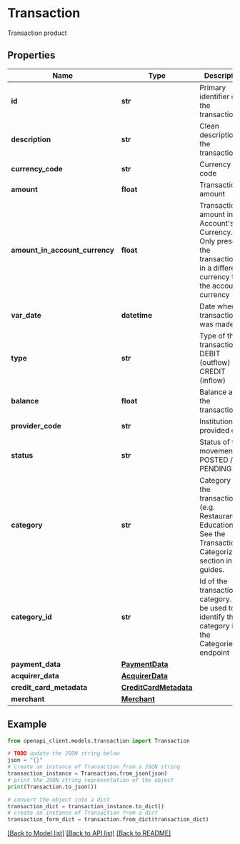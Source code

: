 # Transaction

Transaction product

## Properties

Name | Type | Description | Notes
------------ | ------------- | ------------- | -------------
**id** | **str** | Primary identifier of the transaction | 
**description** | **str** | Clean description of the transaction | 
**currency_code** | **str** | Currency ISO code | 
**amount** | **float** | Transaction amount | 
**amount_in_account_currency** | **float** | Transaction amount in Account&#39;s Currency. Only present if the transaction is in a different currency than the account&#39;s currency | [optional] 
**var_date** | **datetime** | Date when the transaction was made | 
**type** | **str** | Type of the transaction. DEBIT (outflow) or CREDIT (inflow) | [optional] 
**balance** | **float** | Balance after the transaction | [optional] 
**provider_code** | **str** | Institution provided code | [optional] 
**status** | **str** | Status of the movement. POSTED / PENDING | [optional] 
**category** | **str** | Category of the transaction (e.g. Restaurants, Education). See the Transaction Categorization section in our guides. | [optional] 
**category_id** | **str** | Id of the transaction category. Can be used to identify the category in the Categories endpoint | [optional] 
**payment_data** | [**PaymentData**](PaymentData.md) |  | [optional] 
**acquirer_data** | [**AcquirerData**](AcquirerData.md) |  | [optional] 
**credit_card_metadata** | [**CreditCardMetadata**](CreditCardMetadata.md) |  | [optional] 
**merchant** | [**Merchant**](Merchant.md) |  | [optional] 

## Example

```python
from openapi_client.models.transaction import Transaction

# TODO update the JSON string below
json = "{}"
# create an instance of Transaction from a JSON string
transaction_instance = Transaction.from_json(json)
# print the JSON string representation of the object
print(Transaction.to_json())

# convert the object into a dict
transaction_dict = transaction_instance.to_dict()
# create an instance of Transaction from a dict
transaction_form_dict = transaction.from_dict(transaction_dict)
```
[[Back to Model list]](../README.md#documentation-for-models) [[Back to API list]](../README.md#documentation-for-api-endpoints) [[Back to README]](../README.md)



